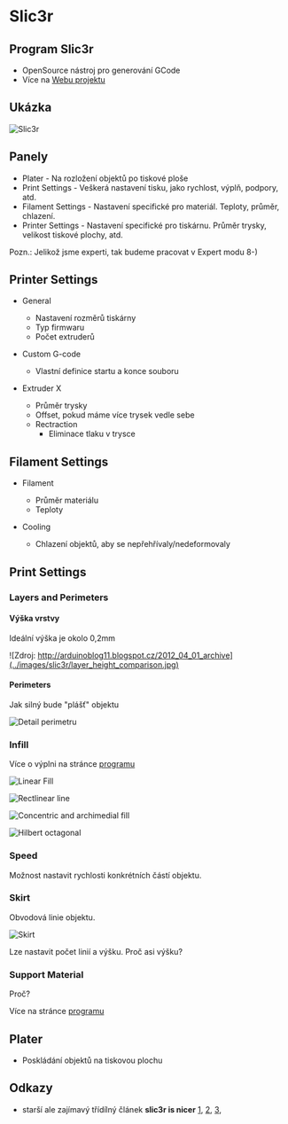 Slic3r
======

Program Slic3r
--------------

-   OpenSource nástroj pro generování GCode
-   Více na [Webu projektu](http://slic3r.org)

Ukázka
------

![Slic3r](../images/slic3r/slic3r.png)

Panely
------

-   Plater - Na rozložení objektů po tiskové ploše
-   Print Settings - Veškerá nastavení tisku, jako rychlost, 
    výplň, podpory, atd.
-   Filament Settings - Nastavení specifické pro materiál. 
    Teploty, průměr, chlazení.
-   Printer Settings - Nastavení specifické pro tiskárnu. Průměr trysky, 
    velikost tiskové plochy, atd.

Pozn.: Jelikož jsme experti, tak budeme pracovat v Expert modu 8-)

Printer Settings
----------------

-   General
    -   Nastavení rozměrů tiskárny
    -   Typ firmwaru
    -   Počet extruderů

-   Custom G-code
    -   Vlastní definice startu a konce souboru

-   Extruder X
    -   Průměr trysky
    -   Offset, pokud máme více trysek vedle sebe
    -   Rectraction
        -   Eliminace tlaku v trysce

Filament Settings
-----------------

-   Filament
    -   Průměr materiálu
    -   Teploty

-   Cooling
    -   Chlazení objektů, aby se nepřehřívaly/nedeformovaly

Print Settings
--------------

### Layers and Perimeters

#### Výška vrstvy

Ideální výška je okolo 0,2mm

![Zdroj: http://arduinoblog11.blogspot.cz/2012_04_01_archive](../images/slic3r/layer_height_comparison.jpg)

#### Perimeters

Jak silný bude "plášť" objektu

![Detail perimetru](../images/slic3r/perimeter_detail.jpg)

### Infill

Více o výplni na stránce [programu](http://manual.slic3r.org/expert-mode/infill)

![Linear Fill](../images/slic3r/linear_fill.jpg)

![Rectlinear line](../images/slic3r/rectilinear_line.jpg)

![Concentric and archimedial fill](../images/slic3r/concentric_and_archimedial_fill.jpg)

![Hilbert octagonal](../images/slic3r/hilbert_octag.jpg)

### Speed

Možnost nastavit rychlosti konkrétních částí objektu.

### Skirt

Obvodová linie objektu.

![Skirt](../images/slic3r/skirt.png)

Lze nastavit počet linií a výšku.
Proč asi výšku?

### Support Material

Proč?

Více na stránce [programu](http://manual.slic3r.org/expert-mode/support-material)

Plater
------

-   Poskládání objektů na tiskovou plochu

Odkazy
------

-   starší ale zajímavý třídílný článek **slic3r is nicer** [1](http://richrap.blogspot.cz/2012/01/slic3r-is-nicer-part-1-settings-and.html), [2](http://richrap.blogspot.cz/2012/01/slic3r-is-nicer-part-2-filament-and.html), [3](http://richrap.blogspot.cz/2012/01/slic3r-is-nicer-part-3-how-low-can-you.html), 
